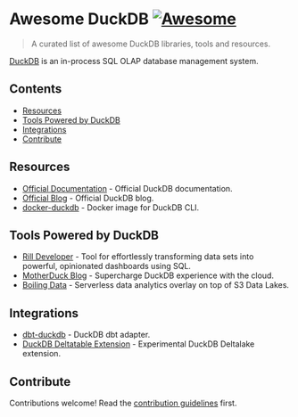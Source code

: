 # Awesome DuckDB [![Awesome](https://awesome.re/badge.svg)](https://awesome.re) <!-- omit in toc -->

> A curated list of awesome DuckDB libraries, tools and resources.

[DuckDB](https://duckdb.org/) is an in-process SQL OLAP database management system.

<!-- omit in toc -->
## Contents

- [Resources](#resources)
- [Tools Powered by DuckDB](#tools-powered-by-duckdb)
- [Integrations](#integrations)
- [Contribute](#contribute)

## Resources

- [Official Documentation](https://duckdb.org/docs/) - Official DuckDB documentation.
- [Official Blog](https://duckdb.org/news/) - Official DuckDB blog.
- [docker-duckdb](https://github.com/davidgasquez/docker-duckdb) - Docker image for DuckDB CLI.

## Tools Powered by DuckDB

- [Rill Developer](https://github.com/rilldata/rill-developer) - Tool for effortlessly transforming data sets into powerful, opinionated dashboards using SQL.
- [MotherDuck Blog](https://motherduck.com/) - Supercharge DuckDB experience with the cloud.
- [Boiling Data](https://boilingdata.com/) - Serverless data analytics overlay on top of S3 Data Lakes.

## Integrations

- [dbt-duckdb](https://github.com/jwills/dbt-duckdb) - DuckDB dbt adapter.
- [DuckDB Deltatable Extension](https://github.com/Mause/duckdb-deltatable-extension) - Experimental DuckDB Deltalake extension.

## Contribute

Contributions welcome! Read the [contribution guidelines](CONTRIBUTING.md) first.
